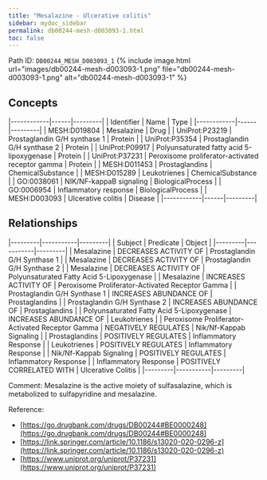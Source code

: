```yaml
---
title: "Mesalazine - Ulcerative colitis"
sidebar: mydoc_sidebar
permalink: db00244-mesh-d003093-1.html
toc: false 
---
```



Path ID: `DB00244_MESH_D003093_1`
{% include image.html url="images/db00244-mesh-d003093-1.png" file="db00244-mesh-d003093-1.png" alt="db00244-mesh-d003093-1" %}

## Concepts

|------------|------|---------|
| Identifier | Name | Type    |
|------------|------|---------|
| MESH:D019804 | Mesalazine | Drug |
| UniProt:P23219 | Prostaglandin G/H synthase 1 | Protein |
| UniProt:P35354 | Prostaglandin G/H synthase 2 | Protein |
| UniProt:P09917 | Polyunsaturated fatty acid 5-lipoxygenase | Protein |
| UniProt:P37231 | Peroxisome proliferator-activated receptor gamma | Protein |
| MESH:D011453 | Prostaglandins | ChemicalSubstance |
| MESH:D015289 | Leukotrienes | ChemicalSubstance |
| GO:0038061 | NIK/NF-kappaB signaling | BiologicalProcess |
| GO:0006954 | Inflammatory response | BiologicalProcess |
| MESH:D003093 | Ulcerative colitis | Disease |
|------------|------|---------|

## Relationships

|---------|-----------|---------|
| Subject | Predicate | Object  |
|---------|-----------|---------|
| Mesalazine | DECREASES ACTIVITY OF | Prostaglandin G/H Synthase 1 |
| Mesalazine | DECREASES ACTIVITY OF | Prostaglandin G/H Synthase 2 |
| Mesalazine | DECREASES ACTIVITY OF | Polyunsaturated Fatty Acid 5-Lipoxygenase |
| Mesalazine | INCREASES ACTIVITY OF | Peroxisome Proliferator-Activated Receptor Gamma |
| Prostaglandin G/H Synthase 1 | INCREASES ABUNDANCE OF | Prostaglandins |
| Prostaglandin G/H Synthase 2 | INCREASES ABUNDANCE OF | Prostaglandins |
| Polyunsaturated Fatty Acid 5-Lipoxygenase | INCREASES ABUNDANCE OF | Leukotrienes |
| Peroxisome Proliferator-Activated Receptor Gamma | NEGATIVELY REGULATES | Nik/Nf-Kappab Signaling |
| Prostaglandins | POSITIVELY REGULATES | Inflammatory Response |
| Leukotrienes | POSITIVELY REGULATES | Inflammatory Response |
| Nik/Nf-Kappab Signaling | POSITIVELY REGULATES | Inflammatory Response |
| Inflammatory Response | POSITIVELY CORRELATED WITH | Ulcerative Colitis |
|---------|-----------|---------|

Comment: Mesalazine is the active moiety of sulfasalazine, which is metabolized to sulfapyridine and mesalazine.

Reference: 
  - [https://go.drugbank.com/drugs/DB00244#BE0000248](https://go.drugbank.com/drugs/DB00244#BE0000248)
  - [https://link.springer.com/article/10.1186/s13020-020-0296-z](https://link.springer.com/article/10.1186/s13020-020-0296-z)
  - [https://www.uniprot.org/uniprot/P37231](https://www.uniprot.org/uniprot/P37231)
